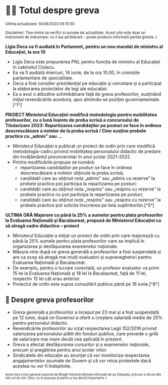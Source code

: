 # 👩‍🏫 Totul despre greva
<sub>Ultima actualizare: 14/06/2023 09:15:50</sub>

<sub>Disclaimer: Tine minte sa verifici si sursele de actualitate. Acest site este doar un instrument de indrumare: nu il lua ad litteram - poate produce informatii partial gresite :)</sub>

**Ligia Deca va fi audiată în Parlament, pentru un nou mandat de ministru al Educației, la ora 10**

- Ligia Deca este propunerea PNL pentru funcția de ministru al Educației în cabinetul Ciolacu.
- Ea va fi audiată miercuri, 14 iunie, de la ora 10.00, în comisiile parlamentare de specialitate.
- Deca a fost consilier prezidențial pe educație și cercetare și a participat la elaborarea proiectelor de legi ale educației.
- Ea a avut o atitudine schimbătoare față de greva profesorilor, susținând inițial revendicările acestora, apoi aliniindu-se poziției guvernamentale.[^1^]

**PROIECT Ministerul Educației modifică metodologia pentru mobilitatea profesorilor, cu o lună înainte de proba scrisă a concursului de Titularizare 2023: Repartizarea candidaților pe posturi se face în ordinea descrescătoare a notelor de la proba scrisă / Cine susține probele practice cu „admis” sau ...**

- Ministerul Educației a publicat un proiect de ordin prin care modifică metodologia-cadru privind mobilitatea personalului didactic de predare din învățământul preuniversitar în anul școlar 2021-2022.
- Printre modificările propuse se numără:
    - repartizarea candidaților pe posturi se face în ordinea descrescătoare a notelor obținute la proba scrisă;
    - candidații care au obținut nota „admis” sau „admis cu rezerve” la probele practice pot participa la repartizarea pe posturi;
    - candidații care au obținut nota „respins” sau „respins cu rezerve” la probele practice nu pot participa la repartizarea pe posturi;
    - candidații care au obținut nota „respins” sau „respins cu rezerve” la probele practice pot solicita înscrierea pe lista suplinitorilor.[^5^]

**ULTIMA ORĂ Majorare cu până la 25% a sumelor pentru plata profesorilor la Evaluarea Națională și Bacalaureat, propusă de Ministerul Educației ca să atragă cadre didactice – proiect**

- Ministerul Educației a inițiat un proiect de ordin prin care majorează cu până la 25% sumele pentru plata profesorilor care se implică în organizarea și desfășurarea examenelor naționale.
- Măsura vine după ce greva generală a profesorilor a fost suspendată și are ca scop să atragă mai mulți evaluatori și supraveghetori pentru Evaluarea Națională și Bacalaureat.
- De exemplu, pentru o lucrare corectată, un profesor evaluator va primi 15 lei la Evaluarea Națională și 18 lei la Bacalaureat, față de 11 lei, respectiv 15 lei cât erau anterior.
- Proiectul de ordin este supus consultării publice până pe 16 iunie.[^8^]

## 🏫 Despre greva profesorilor

- Greva generală a profesorilor a început pe 23 mai și a fost suspendată pe 12 iunie, după ce Guvernul a oferit o creștere salarială medie de 25% pentru personalul didactic.
- Revendicările profesorilor au vizat respectarea Legii 152/2016 privind salarizarea personalului plătit din fonduri publice, care prevede o grilă de salarizare mai mare decât cea aplicată în prezent.
- Greva a afectat desfășurarea cursurilor și a examenelor naționale, precum și pregătirea pentru anul școlar viitor.
- Sindicatele din educație au anunțat că vor monitoriza respectarea angajamentelor asumate de Guvern și că vor relua protestele dacă acestea nu vor fi îndeplinite.


<sub><sub>Acest text a fost generat automat de BingAI folosind ultimele informatii de pe Edupedu, precum si de pe alte site-uri de stiri. Deci, nu te baza pe el pentru a lua decizii importante :)</sub></sub>